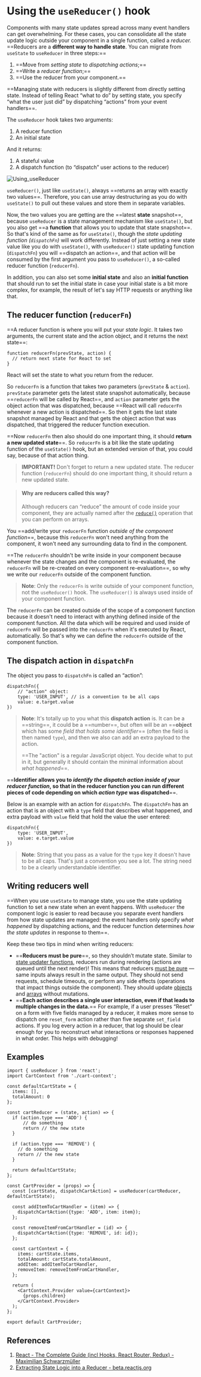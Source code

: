 # Using the `useReducer()` hook

Components with many state updates spread across many event handlers can get overwhelming. For these cases, you can consolidate all the state update logic outside your component in a single function, called a _reducer._ ==Reducers are a **different way to handle state**. You can migrate from `useState` to `useReducer` in three steps:==

1. ==Move from _setting state_ to _dispatching actions_;==
2. ==Write a _reducer function_;==
3. ==Use the reducer from your component.==

==Managing state with reducers is slightly different from directly setting state. Instead of telling React “what to do” by setting state, you specify “what the user just did” by dispatching “actions” from your event handlers==.

The `useReducer` hook takes two arguments:

1. A reducer function
2. An initial state

And it returns:

1. A stateful value
2. A dispatch function (to “dispatch” user actions to the reducer)

![Using_useReducer](../../img/Using_useReducer.jpg)

`useReducer()`, just like `useState()`, always ==returns an array with exactly two values==. Therefore, you can use array destructuring as you do with `useState()` to pull out these values and store them in separate variables.

Now, the two values you are getting are the ==latest **state** snapshot==, because `useReducer` is a state management mechanism like `useState()`, but you also get ==a **function** that allows you to update that state snapshot==. So that's kind of the same as for `useState()`, though the _state updating function (`dispatchFn`)_ will work differently. Instead of just setting a new state value like you do with `useState()`, with `useReducer()` state updating function (`dispatchFn`) you will ==dispatch an action==, and that action will be consumed by the first argument you pass to `useReducer()`, a so-called reducer function (`reducerFn`).

In addition, you can also set some **initial state** and also an **initial function** that should run to set the initial state in case your initial state is a bit more complex, for example, the result of let's say HTTP requests or anything like that.

## The reducer function (`reducerFn`)

==A reducer function is where you will put your _state logic_. It takes two arguments, the current state and the action object, and it returns the next state==:

```react
function reducerFn(prevState, action) {
  // return next state for React to set
}
```

React will set the state to what you return from the reducer.

So `reducerFn` is a function that takes two parameters (`prevState` & `action`). `prevState` parameter gets the latest state snapshot automatically, because ==`reducerFn` will be called by React==, and `action` parameter gets the object action that was dispatched, because ==React will call `reducerFn` whenever a new action is dispatched==. So then it gets the last state snapshot managed by React and that gets the object action that was dispatched, that triggered the reducer function execution.

==Now `reducerFn` then also should do one important thing, it should **return a new updated state**==. So `reducerFn` is a bit like the state updating function of the `useState()` hook, but an extended version of that, you could say, because of that action thing.

> **IMPORTANT!** Don't forget to return a new updated state. The reducer function (`reducerFn`) should do one important thing, it should return a new updated state.

> #### Why are reducers called this way?
>
> Although reducers can “reduce” the amount of code inside your component, they are actually named after the [`reduce()`](https://developer.mozilla.org/en-US/docs/Web/JavaScript/Reference/Global_Objects/Array/Reduce) operation that you can perform on arrays.

You ==add/write your `reducerFn` function _outside of the component function_==, because this `reducerFn` won't need anything from the component, it won't need any surrounding data to find in the component.

==The `reducerFn` shouldn't be write inside in your component because whenever the state changes and the component is re-evaluated, the `reducerFn` will be re-created on every component re-evaluation==, so why we write our `reducerFn` outside of the component function.

> **Note**: Only the `reducerFn` is write outside of your component function, not the `useReducer()` hook. The `useReducer()` is always used inside of your component function.

The `reducerFn` can be created outside of the scope of a component function because it doesn't need to interact with anything defined inside of the component function. All the data which will be required and used inside of `reducerFn` will be passed into the `reducerFn` when it's executed by React, automatically. So that's why we can define the `reducerFn` outside of the component function.

## The dispatch action in `dispatchFn`

The object you pass to `dispatchFn` is called an “action”:

```react
dispatchFn({
    // "action" object:
    type: 'USER_INPUT', // is a convention to be all caps
    value: e.target.value
})
```

> **Note**: It's totally up to you what this **dispatch action** is. It can be a ==string==, it could be a ==number==, but often will be an ==**object** which has some _field that holds some identifier_== (often the field is then named `type`), and then we also can add an extra payload to the action.
>
> ==The "action" is a regular JavaScript object. You decide what to put in it, but generally it should contain the minimal information about _what happened_==.

==**Identifier allows you to _identify the dispatch action inside of your reducer function_, so that in the reducer function you can run different pieces of code depending on which _action type_ was dispatched**==.

Below is an example with an action for `dispatchFn`. The `dispatchFn` has an action that is an object with a `type` field that describes what happened, and extra payload with `value` field that hold the value the user entered:

```react
dispatchFn({
    type: 'USER_INPUT',
    value: e.target.value
})
```

> **Note**: String that you pass as a value for the `type` key it doesn't have to be all caps. That's just a convention you see a lot. The string need to be a clearly understandable identifier.

## Writing reducers well

==When you use `useState` to manage state, you use the state updating function to set a new state when an event happens. With `useReducer` the component logic is easier to read because you separate event handlers from how state updates are managed: the event handlers only specify _what happened_ by dispatching actions, and the reducer function determines _how the state updates_ in response to them==.

Keep these two tips in mind when writing reducers:

- ==**Reducers must be pure**==, so they shouldn’t mutate state. Similar to [state updater functions](https://beta.reactjs.org/learn/queueing-a-series-of-state-updates), reducers run during rendering (actions are queued until the next render)! This means that reducers [must be pure](https://beta.reactjs.org/learn/keeping-components-pure) — same inputs always result in the same output. They should not send requests, schedule timeouts, or perform any side effects (operations that impact things outside the component). They should update [objects](https://beta.reactjs.org/learn/updating-objects-in-state) and [arrays](https://beta.reactjs.org/learn/updating-arrays-in-state) without mutations.
- ==**Each action describes a single user interaction, even if that leads to multiple changes in the data.**== For example, if a user presses “Reset” on a form with five fields managed by a reducer, it makes more sense to dispatch one `reset_form` action rather than five separate `set_field` actions. If you log every action in a reducer, that log should be clear enough for you to reconstruct what interactions or responses happened in what order. This helps with debugging!

## Examples

```react
import { useReducer } from 'react';
import CartContext from './cart-context';

const defaultCartState = {
  items: [],
  totalAmount: 0
};

const cartReducer = (state, action) => {
  if (action.type === 'ADD') {
      // do something
      return // the new state
  }

  if (action.type === 'REMOVE') {
    // do something
    return // the new state
  }

  return defaultCartState;
};

const CartProvider = (props) => {
  const [cartState, dispatchCartAction] = useReducer(cartReducer, defaultCartState);

  const addItemToCartHandler = (item) => {
    dispatchCartAction({type: 'ADD', item: item});
  };

  const removeItemFromCartHandler = (id) => {
    dispatchCartAction({type: 'REMOVE', id: id});
  };

  const cartContext = {
    items: cartState.items,
    totalAmount: cartState.totalAmount,
    addItem: addItemToCartHandler,
    removeItem: removeItemFromCartHandler,
  };

  return (
    <CartContext.Provider value={cartContext}>
      {props.children}
    </CartContext.Provider>
  );
};

export default CartProvider;
```

## References

1. [React - The Complete Guide (incl Hooks, React Router, Redux) - Maximilian Schwarzmüller](https://www.udemy.com/course/react-the-complete-guide-incl-redux/)
1. [Extracting State Logic into a Reducer - beta.reactjs.org](https://beta.reactjs.org/learn/extracting-state-logic-into-a-reducer)
